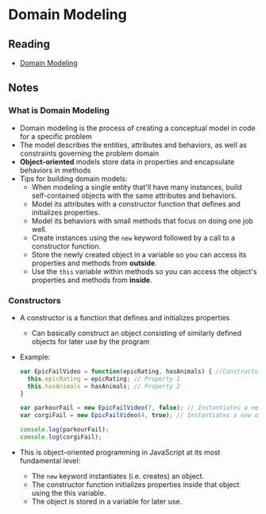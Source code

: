 # Domain Modeling

## Reading

* [Domain Modeling](https://github.com/codefellows/domain_modeling#domain-modeling)

## Notes

### What is Domain Modeling

* Domain modeling is the process of creating a conceptual model in code for a specific problem
* The model describes the entities, attributes and behaviors, as well as constraints governing the problem domain
* **Object-oriented** models store data in properties and encapsulate behaviors in methods
* Tips for building domain models:
  * When modeling a single entity that'll have many instances, build self-contained objects with the same attributes and behaviors.
  * Model its attributes with a constructor function that defines and initializes properties.
  * Model its behaviors with small methods that focus on doing one job well.
  * Create instances using the `new` keyword followed by a call to a constructor function.
  * Store the newly created object in a variable so you can access its properties and methods from **outside**.
  * Use the `this` variable within methods so you can access the object's properties and methods from **inside**.

### Constructors

* A constructor is a function that defines and initializes properties
  * Can basically construct an object consisting of similarly defined objects for later use by the program
* Example:
  
  ``` js
  var EpicFailVideo = function(epicRating, hasAnimals) { //Constructor function
    this.epicRating = epicRating; // Property 1
    this.hasAnimals = hasAnimals; // Property 2
  }

  var parkourFail = new EpicFailVideo(7, false); // Instantiates a new object parkourFail(7,false)
  var corgiFail = new EpicFailVideo(4, true); // Instantiates a new object corgiFail(4,true)

  console.log(parkourFail);
  console.log(corgiFail);
  ```
* This is object-oriented programming in JavaScript at its most fundamental level:
  * The `new` keyword instantiates (i.e. creates) an object.
  * The constructor function initializes properties inside that object using the this variable.
  * The object is stored in a variable for later use.
